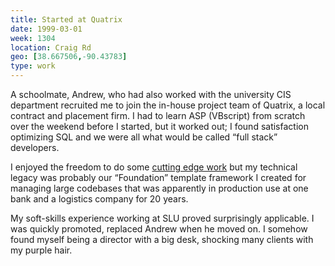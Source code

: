 ```yaml
---
title: Started at Quatrix
date: 1999-03-01
week: 1304
location: Craig Rd
geo: [38.667506,-90.43783]
type: work
---
```


A schoolmate, Andrew, who had also worked with the university CIS department recruited me to join the in-house project team of Quatrix, a local contract and placement firm. I had to learn ASP (VBscript) from scratch over the weekend before I started, but it worked out; I found satisfaction optimizing SQL and we were all what would be called “full stack” developers.

I enjoyed the freedom to do some [cutting edge work](/2003/11/26/client-servers-communicating-with-server-servers-through-clients.html) but my technical legacy was probably our “Foundation” template framework I created for managing large codebases that was apparently in production use at one bank and a logistics company for 20 years.

My soft-skills experience working at SLU proved surprisingly applicable. I was quickly promoted, replaced Andrew when he moved on. I somehow found myself being a director with a big desk, shocking many clients with my purple hair.

